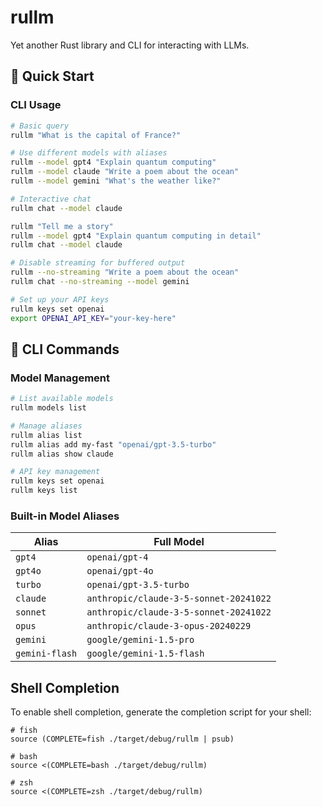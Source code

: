 # rullm

Yet another Rust library and CLI for interacting with LLMs.

## 🚀 Quick Start

### CLI Usage

```bash
# Basic query
rullm "What is the capital of France?"

# Use different models with aliases
rullm --model gpt4 "Explain quantum computing"
rullm --model claude "Write a poem about the ocean"
rullm --model gemini "What's the weather like?"

# Interactive chat
rullm chat --model claude

rullm "Tell me a story"
rullm --model gpt4 "Explain quantum computing in detail"
rullm chat --model claude

# Disable streaming for buffered output
rullm --no-streaming "Write a poem about the ocean"
rullm chat --no-streaming --model gemini

# Set up your API keys
rullm keys set openai
export OPENAI_API_KEY="your-key-here"
```
## 🔧 CLI Commands

### Model Management

```bash
# List available models
rullm models list

# Manage aliases
rullm alias list
rullm alias add my-fast "openai/gpt-3.5-turbo"
rullm alias show claude

# API key management
rullm keys set openai
rullm keys list
```

### Built-in Model Aliases

| Alias | Full Model |
|-------|------------|
| `gpt4` | `openai/gpt-4` |
| `gpt4o` | `openai/gpt-4o` |
| `turbo` | `openai/gpt-3.5-turbo` |
| `claude` | `anthropic/claude-3-5-sonnet-20241022` |
| `sonnet` | `anthropic/claude-3-5-sonnet-20241022` |
| `opus` | `anthropic/claude-3-opus-20240229` |
| `gemini` | `google/gemini-1.5-pro` |
| `gemini-flash` | `google/gemini-1.5-flash` |

## Shell Completion

To enable shell completion, generate the completion script for your shell:

```shell
# fish
source (COMPLETE=fish ./target/debug/rullm | psub)

# bash
source <(COMPLETE=bash ./target/debug/rullm)

# zsh
source <(COMPLETE=zsh ./target/debug/rullm)
```